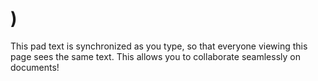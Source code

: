 # )

This pad text is synchronized as you type, so that everyone viewing this page sees the same text.  This allows you to collaborate seamlessly on documents!
